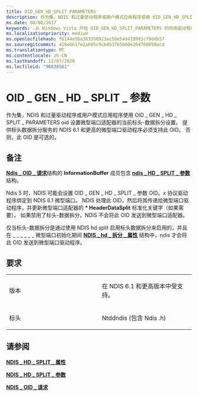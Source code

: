 ```yaml
---
title: OID_GEN_HD_SPLIT_PARAMETERS
description: 作为集，NDIS 和过量驱动程序或用户模式应用程序使用 OID_GEN_HD_SPLIT_PARAMETERS OID 设置微型端口适配器的当前标头-数据拆分设置。
ms.date: 08/08/2017
keywords: -从 Windows Vista 开始 OID_GEN_HD_SPLIT_PARAMETERS 的网络驱动程序
ms.localizationpriority: medium
ms.openlocfilehash: f6144e56a383358923ac5be54d419991cf9ddb57
ms.sourcegitcommit: 418e6617e2a695c9cb4b37b5b60e264760858acd
ms.translationtype: MT
ms.contentlocale: zh-CN
ms.lasthandoff: 12/07/2020
ms.locfileid: "96838561"
---
```

# <a name="oid_gen_hd_split_parameters"></a>OID \_ GEN \_ HD \_ SPLIT \_ 参数


作为集，NDIS 和过量驱动程序或用户模式应用程序使用 OID \_ GEN \_ HD \_ SPLIT \_ PARAMETERS oid 设置微型端口适配器的当前标头-数据拆分设置。 提供标头数据拆分服务的 NDIS 6.1 和更高的微型端口驱动程序必须支持此 OID。 否则，此 OID 是可选的。

<a name="remarks"></a>备注
-------

[**Ndis \_ OID \_ 请求**](/windows-hardware/drivers/ddi/ndis/ns-ndis-_ndis_oid_request)结构的 **InformationBuffer** 成员包含 [**ndis \_ HD \_ SPLIT \_ 参数**](/windows-hardware/drivers/ddi/ntddndis/ns-ntddndis-_ndis_hd_split_parameters)结构。

Ndis 5 时，NDIS 可能会设置 OID \_ GEN \_ HD \_ SPLIT \_ 参数 OID。*x* 协议驱动程序绑定到 NDIS 6.1 微型端口。 NDIS 处理此 OID，然后将其传递给微型端口驱动程序，并更新微型端口适配器的 **\* HeaderDataSplit** 标准化关键字（如果需要）。 如果禁用了标头-数据拆分，NDIS 不会将此 OID 发送到微型端口适配器。

仅当标头-数据拆分是通过使用 NDIS hd split 启用标头数据拆分来启用的，并且在 \_ \_ \_ \_ \_ \_ 微型端口初始化期间 [**NDIS \_ hd \_ 拆分 \_ 属性**](/windows-hardware/drivers/ddi/ndis/ns-ndis-_ndis_hd_split_attributes) 结构中，ndis 才会将此 OID 发送到微型端口驱动程序。

<a name="requirements"></a>要求
------------

<table>
<colgroup>
<col width="50%" />
<col width="50%" />
</colgroup>
<tbody>
<tr class="odd">
<td><p>版本</p></td>
<td><p>在 NDIS 6.1 和更高版本中受支持。</p></td>
</tr>
<tr class="even">
<td><p>标头</p></td>
<td>Ntddndis (包含 Ndis .h) </td>
</tr>
</tbody>
</table>

## <a name="see-also"></a>请参阅


[**NDIS \_ HD \_ SPLIT \_ 属性**](/windows-hardware/drivers/ddi/ndis/ns-ndis-_ndis_hd_split_attributes)

[**NDIS \_ HD \_ SPLIT \_ 参数**](/windows-hardware/drivers/ddi/ntddndis/ns-ntddndis-_ndis_hd_split_parameters)

[**NDIS \_ OID \_ 请求**](/windows-hardware/drivers/ddi/ndis/ns-ndis-_ndis_oid_request)

 

